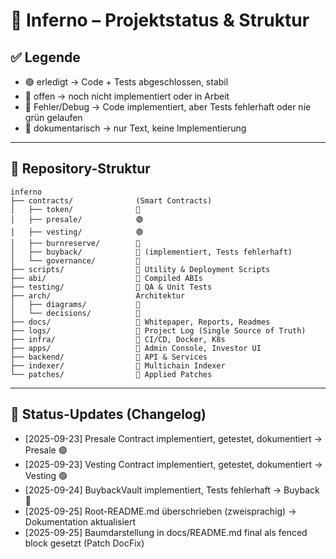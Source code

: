 # 📂 Inferno – Projektstatus & Struktur

## ✅ Legende
- 🟢 erledigt → Code + Tests abgeschlossen, stabil
- 🔵 offen → noch nicht implementiert oder in Arbeit
- 🔴 Fehler/Debug → Code implementiert, aber Tests fehlerhaft oder nie grün gelaufen
- 📘 dokumentarisch → nur Text, keine Implementierung

---

## 📌 Repository-Struktur

```
inferno
├── contracts/              (Smart Contracts)
│   ├── token/              🔵
│   ├── presale/            🟢
│   ├── vesting/            🟢
│   ├── burnreserve/        🔵
│   ├── buyback/            🔴 (implementiert, Tests fehlerhaft)
│   └── governance/         🔵
├── scripts/                📘 Utility & Deployment Scripts
├── abi/                    📘 Compiled ABIs
├── testing/                📘 QA & Unit Tests
├── arch/                   Architektur
│   ├── diagrams/           🔵
│   └── decisions/          📘
├── docs/                   📘 Whitepaper, Reports, Readmes
├── logs/                   📘 Project Log (Single Source of Truth)
├── infra/                  📘 CI/CD, Docker, K8s
├── apps/                   📘 Admin Console, Investor UI
├── backend/                📘 API & Services
├── indexer/                📘 Multichain Indexer
└── patches/                🔵 Applied Patches
```

---

## 📝 Status-Updates (Changelog)
- [2025-09-23] Presale Contract implementiert, getestet, dokumentiert → Presale 🟢
- [2025-09-23] Vesting Contract implementiert, getestet, dokumentiert → Vesting 🟢
- [2025-09-24] BuybackVault implementiert, Tests fehlerhaft → Buyback 🔴
- [2025-09-25] Root-README.md überschrieben (zweisprachig) → Dokumentation aktualisiert
- [2025-09-25] Baumdarstellung in docs/README.md final als fenced block gesetzt (Patch DocFix)

